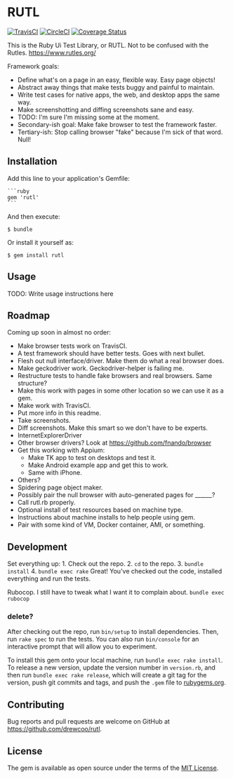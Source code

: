 # RUTL

[![TravisCI](https://api.travis-ci.org/drewcoo/rutl.svg)](https://travis-ci.org/drewcoo/rutl)
[![CircleCI](https://circleci.com/gh/drewcoo/rutl.svg?style=shield)](https://circleci.com/gh/drewcoo/rutl)
[![Coverage Status](https://coveralls.io/repos/github/drewcoo/rutl/badge.svg?branch=master)](https://coveralls.io/github/drewcoo/rutl?branch=master)

This is the Ruby Ui Test Library, or RUTL. Not to be confused with the Rutles.
https://www.rutles.org/

Framework goals:
* Define what's on a page in an easy, flexible way. Easy page objects!
* Abstract away things that make tests buggy and painful to maintain.
* Write test cases for native apps, the web, and desktop apps the same way.
* Make screenshotting and diffing screenshots sane and easy.
* TODO: I'm sure I'm missing some at the moment.
* Secondary-ish goal: Make fake browser to test the framework faster.
* Tertiary-ish: Stop calling browser "fake" because I'm sick of that word. Null!

## Installation

Add this line to your application's Gemfile:

    ```ruby
    gem 'rutl'
    ```

And then execute:

    $ bundle

Or install it yourself as:

    $ gem install rutl

## Usage

TODO: Write usage instructions here

## Roadmap
Coming up soon in almost no order:
* Make browser tests work on TravisCI.
* A test framework should have better tests. Goes with next bullet.
* Flesh out null interface/driver. Make them do what a real browser does.
* Make geckodriver work. Geckodriver-helper is failing me.
* Restructure tests to handle fake browsers and real browsers. Same structure?
* Make this work with pages in some other location so we can use it as a gem.
* Make work with TravisCI.
* Put more info in this readme.
* Take screenshots.
* Diff screenshots. Make this smart so we don't have to be experts.
* InternetExplorerDriver
* Other browser drivers? Look at https://github.com/fnando/browser
* Get this working with Appium:
  * Make TK app to test on desktops and test it.
  * Make Android example app and get this to work.
  * Same with iPhone.
* Others?
* Spidering page object maker.
* Possibly pair the null browser with auto-generated pages for ______?
* Call rutl.rb properly.
* Optional install of test resources based on machine type.
* Instructions about machine installs to help people using gem.
* Pair with some kind of VM, Docker container, AMI, or something.

## Development

Set everything up:
    1. Check out the repo.
    2. `cd` to the repo.
    3. `bundle install`
    4. `bundle exec rake`
Great! You've checked out the code, installed everything and run the tests.

Rubocop. I still have to tweak what I want it to complain about.
    `bundle exec rubocop`

### delete?
After checking out the repo, run `bin/setup` to install dependencies. Then, run `rake spec` to run the tests. You can also run `bin/console` for an interactive prompt that will allow you to experiment.

To install this gem onto your local machine, run `bundle exec rake install`. To release a new version, update the version number in `version.rb`, and then run `bundle exec rake release`, which will create a git tag for the version, push git commits and tags, and push the `.gem` file to [rubygems.org](https://rubygems.org).

## Contributing

Bug reports and pull requests are welcome on GitHub at https://github.com/drewcoo/rutl.


## License

The gem is available as open source under the terms of the [MIT License](http://opensource.org/licenses/MIT).

